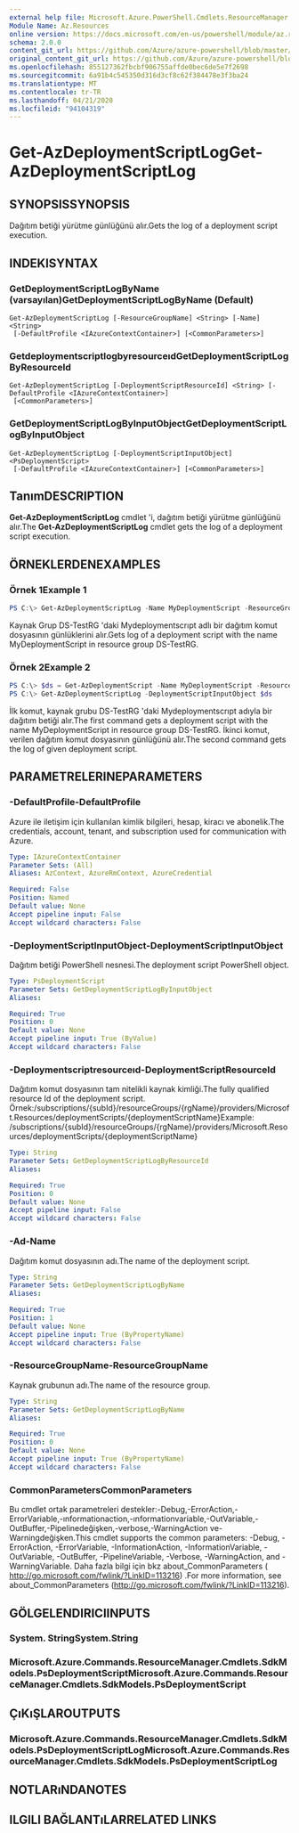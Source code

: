 ```yaml
---
external help file: Microsoft.Azure.PowerShell.Cmdlets.ResourceManager.dll-Help.xml
Module Name: Az.Resources
online version: https://docs.microsoft.com/en-us/powershell/module/az.resources/get-azdeploymentscriptlog
schema: 2.0.0
content_git_url: https://github.com/Azure/azure-powershell/blob/master/src/Resources/Resources/help/Get-AzDeploymentScriptLog.md
original_content_git_url: https://github.com/Azure/azure-powershell/blob/master/src/Resources/Resources/help/Get-AzDeploymentScriptLog.md
ms.openlocfilehash: 855127362fbcbf906755affde0bec6de5e7f2698
ms.sourcegitcommit: 6a91b4c545350d316d3cf8c62f384478e3f3ba24
ms.translationtype: MT
ms.contentlocale: tr-TR
ms.lasthandoff: 04/21/2020
ms.locfileid: "94104319"
---
```

# <span data-ttu-id="f5c9c-101">Get-AzDeploymentScriptLog</span><span class="sxs-lookup"><span data-stu-id="f5c9c-101">Get-AzDeploymentScriptLog</span></span>

## <span data-ttu-id="f5c9c-102">SYNOPSIS</span><span class="sxs-lookup"><span data-stu-id="f5c9c-102">SYNOPSIS</span></span>
<span data-ttu-id="f5c9c-103">Dağıtım betiği yürütme günlüğünü alır.</span><span class="sxs-lookup"><span data-stu-id="f5c9c-103">Gets the log of a deployment script execution.</span></span>

## <span data-ttu-id="f5c9c-104">INDEKI</span><span class="sxs-lookup"><span data-stu-id="f5c9c-104">SYNTAX</span></span>

### <span data-ttu-id="f5c9c-105">GetDeploymentScriptLogByName (varsayılan)</span><span class="sxs-lookup"><span data-stu-id="f5c9c-105">GetDeploymentScriptLogByName (Default)</span></span>
```
Get-AzDeploymentScriptLog [-ResourceGroupName] <String> [-Name] <String>
 [-DefaultProfile <IAzureContextContainer>] [<CommonParameters>]
```

### <span data-ttu-id="f5c9c-106">Getdeploymentscriptlogbyresourceıd</span><span class="sxs-lookup"><span data-stu-id="f5c9c-106">GetDeploymentScriptLogByResourceId</span></span>
```
Get-AzDeploymentScriptLog [-DeploymentScriptResourceId] <String> [-DefaultProfile <IAzureContextContainer>]
 [<CommonParameters>]
```

### <span data-ttu-id="f5c9c-107">GetDeploymentScriptLogByInputObject</span><span class="sxs-lookup"><span data-stu-id="f5c9c-107">GetDeploymentScriptLogByInputObject</span></span>
```
Get-AzDeploymentScriptLog [-DeploymentScriptInputObject] <PsDeploymentScript>
 [-DefaultProfile <IAzureContextContainer>] [<CommonParameters>]
```

## <span data-ttu-id="f5c9c-108">Tanım</span><span class="sxs-lookup"><span data-stu-id="f5c9c-108">DESCRIPTION</span></span>
<span data-ttu-id="f5c9c-109">**Get-AzDeploymentScriptLog** cmdlet 'i, dağıtım betiği yürütme günlüğünü alır.</span><span class="sxs-lookup"><span data-stu-id="f5c9c-109">The **Get-AzDeploymentScriptLog** cmdlet gets the log of a deployment script execution.</span></span>

## <span data-ttu-id="f5c9c-110">ÖRNEKLERDEN</span><span class="sxs-lookup"><span data-stu-id="f5c9c-110">EXAMPLES</span></span>

### <span data-ttu-id="f5c9c-111">Örnek 1</span><span class="sxs-lookup"><span data-stu-id="f5c9c-111">Example 1</span></span>
```powershell
PS C:\> Get-AzDeploymentScriptLog -Name MyDeploymentScript -ResourceGroupName DS-TestRg
```

<span data-ttu-id="f5c9c-112">Kaynak Grup DS-TestRG 'daki Mydeploymentscrıpt adlı bir dağıtım komut dosyasının günlüklerini alır.</span><span class="sxs-lookup"><span data-stu-id="f5c9c-112">Gets log of a deployment script with the name MyDeploymentScript in resource group DS-TestRG.</span></span>

### <span data-ttu-id="f5c9c-113">Örnek 2</span><span class="sxs-lookup"><span data-stu-id="f5c9c-113">Example 2</span></span>
```powershell
PS C:\> $ds = Get-AzDeploymentScript -Name MyDeploymentScript -ResourceGroupName DS-TestRg
PS C:\> Get-AzDeploymentScriptLog -DeploymentScriptInputObject $ds
```

<span data-ttu-id="f5c9c-114">İlk komut, kaynak grubu DS-TestRG 'daki Mydeploymentscrıpt adıyla bir dağıtım betiği alır.</span><span class="sxs-lookup"><span data-stu-id="f5c9c-114">The first command gets a deployment script with the name MyDeploymentScript in resource group DS-TestRG.</span></span>
<span data-ttu-id="f5c9c-115">İkinci komut, verilen dağıtım komut dosyasının günlüğünü alır.</span><span class="sxs-lookup"><span data-stu-id="f5c9c-115">The second command gets the log of given deployment script.</span></span>

## <span data-ttu-id="f5c9c-116">PARAMETRELERINE</span><span class="sxs-lookup"><span data-stu-id="f5c9c-116">PARAMETERS</span></span>

### <span data-ttu-id="f5c9c-117">-DefaultProfile</span><span class="sxs-lookup"><span data-stu-id="f5c9c-117">-DefaultProfile</span></span>
<span data-ttu-id="f5c9c-118">Azure ile iletişim için kullanılan kimlik bilgileri, hesap, kiracı ve abonelik.</span><span class="sxs-lookup"><span data-stu-id="f5c9c-118">The credentials, account, tenant, and subscription used for communication with Azure.</span></span>

```yaml
Type: IAzureContextContainer
Parameter Sets: (All)
Aliases: AzContext, AzureRmContext, AzureCredential

Required: False
Position: Named
Default value: None
Accept pipeline input: False
Accept wildcard characters: False
```

### <span data-ttu-id="f5c9c-119">-DeploymentScriptInputObject</span><span class="sxs-lookup"><span data-stu-id="f5c9c-119">-DeploymentScriptInputObject</span></span>
<span data-ttu-id="f5c9c-120">Dağıtım betiği PowerShell nesnesi.</span><span class="sxs-lookup"><span data-stu-id="f5c9c-120">The deployment script PowerShell object.</span></span>

```yaml
Type: PsDeploymentScript
Parameter Sets: GetDeploymentScriptLogByInputObject
Aliases:

Required: True
Position: 0
Default value: None
Accept pipeline input: True (ByValue)
Accept wildcard characters: False
```

### <span data-ttu-id="f5c9c-121">-Deploymentscriptresourceıd</span><span class="sxs-lookup"><span data-stu-id="f5c9c-121">-DeploymentScriptResourceId</span></span>
<span data-ttu-id="f5c9c-122">Dağıtım komut dosyasının tam nitelikli kaynak kimliği.</span><span class="sxs-lookup"><span data-stu-id="f5c9c-122">The fully qualified resource Id of the deployment script.</span></span>
<span data-ttu-id="f5c9c-123">Örnek:/subscriptions/{subId}/resourceGroups/{rgName}/providers/Microsoft.Resources/deploymentScripts/{deploymentScriptName}</span><span class="sxs-lookup"><span data-stu-id="f5c9c-123">Example: /subscriptions/{subId}/resourceGroups/{rgName}/providers/Microsoft.Resources/deploymentScripts/{deploymentScriptName}</span></span>

```yaml
Type: String
Parameter Sets: GetDeploymentScriptLogByResourceId
Aliases:

Required: True
Position: 0
Default value: None
Accept pipeline input: False
Accept wildcard characters: False
```

### <span data-ttu-id="f5c9c-124">-Ad</span><span class="sxs-lookup"><span data-stu-id="f5c9c-124">-Name</span></span>
<span data-ttu-id="f5c9c-125">Dağıtım komut dosyasının adı.</span><span class="sxs-lookup"><span data-stu-id="f5c9c-125">The name of the deployment script.</span></span>

```yaml
Type: String
Parameter Sets: GetDeploymentScriptLogByName
Aliases:

Required: True
Position: 1
Default value: None
Accept pipeline input: True (ByPropertyName)
Accept wildcard characters: False
```

### <span data-ttu-id="f5c9c-126">-ResourceGroupName</span><span class="sxs-lookup"><span data-stu-id="f5c9c-126">-ResourceGroupName</span></span>
<span data-ttu-id="f5c9c-127">Kaynak grubunun adı.</span><span class="sxs-lookup"><span data-stu-id="f5c9c-127">The name of the resource group.</span></span>

```yaml
Type: String
Parameter Sets: GetDeploymentScriptLogByName
Aliases:

Required: True
Position: 0
Default value: None
Accept pipeline input: True (ByPropertyName)
Accept wildcard characters: False
```

### <span data-ttu-id="f5c9c-128">CommonParameters</span><span class="sxs-lookup"><span data-stu-id="f5c9c-128">CommonParameters</span></span>
<span data-ttu-id="f5c9c-129">Bu cmdlet ortak parametreleri destekler:-Debug,-ErrorAction,-ErrorVariable,-ınformationaction,-ınformationvariable,-OutVariable,-OutBuffer,-Pipelinedeğişken,-verbose,-WarningAction ve-Warningdeğişken.</span><span class="sxs-lookup"><span data-stu-id="f5c9c-129">This cmdlet supports the common parameters: -Debug, -ErrorAction, -ErrorVariable, -InformationAction, -InformationVariable, -OutVariable, -OutBuffer, -PipelineVariable, -Verbose, -WarningAction, and -WarningVariable.</span></span>
<span data-ttu-id="f5c9c-130">Daha fazla bilgi için bkz about_CommonParameters ( http://go.microsoft.com/fwlink/?LinkID=113216) .</span><span class="sxs-lookup"><span data-stu-id="f5c9c-130">For more information, see about_CommonParameters (http://go.microsoft.com/fwlink/?LinkID=113216).</span></span>

## <span data-ttu-id="f5c9c-131">GÖLGELENDIRICI</span><span class="sxs-lookup"><span data-stu-id="f5c9c-131">INPUTS</span></span>

### <span data-ttu-id="f5c9c-132">System. String</span><span class="sxs-lookup"><span data-stu-id="f5c9c-132">System.String</span></span>

### <span data-ttu-id="f5c9c-133">Microsoft.Azure.Commands.ResourceManager.Cmdlets.SdkModels.PsDeploymentScript</span><span class="sxs-lookup"><span data-stu-id="f5c9c-133">Microsoft.Azure.Commands.ResourceManager.Cmdlets.SdkModels.PsDeploymentScript</span></span>

## <span data-ttu-id="f5c9c-134">ÇıKıŞLAR</span><span class="sxs-lookup"><span data-stu-id="f5c9c-134">OUTPUTS</span></span>

### <span data-ttu-id="f5c9c-135">Microsoft.Azure.Commands.ResourceManager.Cmdlets.SdkModels.PsDeploymentScriptLog</span><span class="sxs-lookup"><span data-stu-id="f5c9c-135">Microsoft.Azure.Commands.ResourceManager.Cmdlets.SdkModels.PsDeploymentScriptLog</span></span>

## <span data-ttu-id="f5c9c-136">NOTLARıNDA</span><span class="sxs-lookup"><span data-stu-id="f5c9c-136">NOTES</span></span>

## <span data-ttu-id="f5c9c-137">ILGILI BAĞLANTıLAR</span><span class="sxs-lookup"><span data-stu-id="f5c9c-137">RELATED LINKS</span></span>
